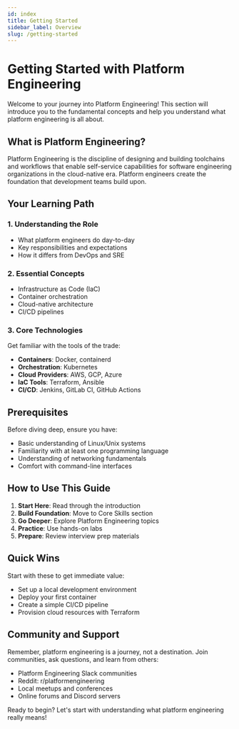```yaml
---
id: index
title: Getting Started
sidebar_label: Overview
slug: /getting-started
---
```


# Getting Started with Platform Engineering

Welcome to your journey into Platform Engineering! This section will introduce you to the fundamental concepts and help you understand what platform engineering is all about.

## What is Platform Engineering?

Platform Engineering is the discipline of designing and building toolchains and workflows that enable self-service capabilities for software engineering organizations in the cloud-native era. Platform engineers create the foundation that development teams build upon.

## Your Learning Path

### 1. Understanding the Role
- What platform engineers do day-to-day
- Key responsibilities and expectations
- How it differs from DevOps and SRE

### 2. Essential Concepts
- Infrastructure as Code (IaC)
- Container orchestration
- Cloud-native architecture
- CI/CD pipelines

### 3. Core Technologies
Get familiar with the tools of the trade:
- **Containers**: Docker, containerd
- **Orchestration**: Kubernetes
- **Cloud Providers**: AWS, GCP, Azure
- **IaC Tools**: Terraform, Ansible
- **CI/CD**: Jenkins, GitLab CI, GitHub Actions

## Prerequisites

Before diving deep, ensure you have:
- Basic understanding of Linux/Unix systems
- Familiarity with at least one programming language
- Understanding of networking fundamentals
- Comfort with command-line interfaces

## How to Use This Guide

1. **Start Here**: Read through the introduction
2. **Build Foundation**: Move to Core Skills section
3. **Go Deeper**: Explore Platform Engineering topics
4. **Practice**: Use hands-on labs
5. **Prepare**: Review interview prep materials

## Quick Wins

Start with these to get immediate value:
- Set up a local development environment
- Deploy your first container
- Create a simple CI/CD pipeline
- Provision cloud resources with Terraform

## Community and Support

Remember, platform engineering is a journey, not a destination. Join communities, ask questions, and learn from others:
- Platform Engineering Slack communities
- Reddit: r/platformengineering
- Local meetups and conferences
- Online forums and Discord servers

Ready to begin? Let's start with understanding what platform engineering really means!